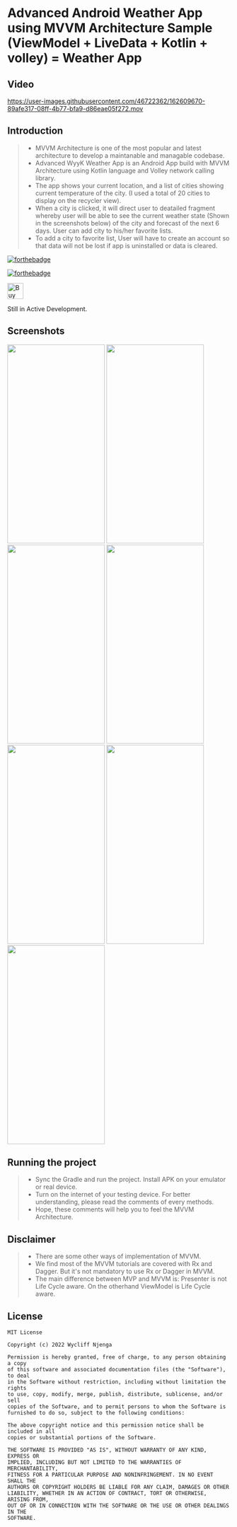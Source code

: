
# Advanced Android Weather App using MVVM Architecture Sample (ViewModel + LiveData + Kotlin + volley) = Weather App
## Video

https://user-images.githubusercontent.com/46722362/162609670-89afe317-08ff-4b77-bfa9-d86eae05f272.mov

## Introduction
> - MVVM Architecture is one of the most popular and latest architecture to develop a maintanable and managable codebase.
> - Advanced WyyK Weather App is an Android App build with MVVM Architecture using Kotlin language and Volley network calling library.
> - The app shows your current location, and a list of cities showing current temperature of the city. (I used a total of 20 cities to display on the recycler view).
> - When a city is clicked, it will direct user to deatailed fragment whereby user will be able to see the current weather state 
> (Shown in the screenshots below) of the city and forecast of the next 6 days. User can add city to his/her favorite lists.
> - To add a city to favorite list, User will have to create an account so that data will not be lost if app is uninstalled or data is cleared.


[![forthebadge](https://forthebadge.com/images/badges/built-with-love.svg)](https://forthebadge.com)

[![forthebadge](https://forthebadge.com/images/badges/built-with-swag.svg)](https://forthebadge.com)

<a href='https://ko-fi.com/wycliffn2291' target='_blank'><img height='36' style='border:0px;height:36px;' src='https://az743702.vo.msecnd.net/cdn/kofi2.png?v=0' border='0' alt='Buy Me a Coffee at ko-fi.com' /></a>



Still in Active Development.

## Screenshots

<img src="https://user-images.githubusercontent.com/46722362/162608718-55030008-573f-4ce8-91b7-5bbe1336c3a7.png"
      data-canonical-src="https://user-images.githubusercontent.com/46722362/162608718-55030008-573f-4ce8-91b7-5bbe1336c3a7.png"
       width="220" height="450" />
       <img src="https://user-images.githubusercontent.com/46722362/162608725-7612cc37-4fe1-4503-bd31-315e7d756733.png"
      data-canonical-src="https://user-images.githubusercontent.com/46722362/162608725-7612cc37-4fe1-4503-bd31-315e7d756733.png"
       width="220" height="450" />
       <img src="https://user-images.githubusercontent.com/46722362/162608732-b6086ea1-b672-43b9-887f-5fe661f595d6.png"
      data-canonical-src="https://user-images.githubusercontent.com/46722362/162608732-b6086ea1-b672-43b9-887f-5fe661f595d6.png"
       width="220" height="450" />
       <img src="https://user-images.githubusercontent.com/46722362/162608727-c0cf1552-0112-41d3-a6c6-9df9dce46858.png"
      data-canonical-src="https://user-images.githubusercontent.com/46722362/162608727-c0cf1552-0112-41d3-a6c6-9df9dce46858.png"
       width="220" height="450" />
       <img src="https://user-images.githubusercontent.com/46722362/162608729-3fc47637-0983-4310-8a5c-6196d9d05efa.png"
      data-canonical-src="https://user-images.githubusercontent.com/46722362/162608729-3fc47637-0983-4310-8a5c-6196d9d05efa.png"
       width="220" height="450" />
       <img src="https://user-images.githubusercontent.com/46722362/162608730-64f2a187-f065-42fc-be66-ddbeb1a594be.png"
      data-canonical-src="https://user-images.githubusercontent.com/46722362/162608730-64f2a187-f065-42fc-be66-ddbeb1a594be.png"
       width="220" height="450" />
       <img src="https://user-images.githubusercontent.com/46722362/162608733-e3e4af2b-e7b1-4502-b024-3ee515a7b63b.png"
      data-canonical-src="https://user-images.githubusercontent.com/46722362/162608733-e3e4af2b-e7b1-4502-b024-3ee515a7b63b.png"
       width="220" height="450" />
       
       
## Running the project
> - Sync the Gradle and run the project. Install APK on your emulator or real device.
> - Turn on the internet of your testing device. For better understanding, please read the comments of every methods.
> - Hope, these comments will help you to feel the MVVM Architecture.

## Disclaimer
> - There are some other ways of implementation of MVVM.
> - We find most of the MVVM tutorials are covered with Rx and Dagger. But it's not mandatory to use Rx or Dagger in MVVM. 
> - The main difference between MVP and MVVM is: Presenter is not Life Cycle aware. On the otherhand ViewModel is Life Cycle aware.


## License
```
MIT License

Copyright (c) 2022 Wycliff Njenga

Permission is hereby granted, free of charge, to any person obtaining a copy
of this software and associated documentation files (the "Software"), to deal
in the Software without restriction, including without limitation the rights
to use, copy, modify, merge, publish, distribute, sublicense, and/or sell
copies of the Software, and to permit persons to whom the Software is
furnished to do so, subject to the following conditions:

The above copyright notice and this permission notice shall be included in all
copies or substantial portions of the Software.

THE SOFTWARE IS PROVIDED "AS IS", WITHOUT WARRANTY OF ANY KIND, EXPRESS OR
IMPLIED, INCLUDING BUT NOT LIMITED TO THE WARRANTIES OF MERCHANTABILITY,
FITNESS FOR A PARTICULAR PURPOSE AND NONINFRINGEMENT. IN NO EVENT SHALL THE
AUTHORS OR COPYRIGHT HOLDERS BE LIABLE FOR ANY CLAIM, DAMAGES OR OTHER
LIABILITY, WHETHER IN AN ACTION OF CONTRACT, TORT OR OTHERWISE, ARISING FROM,
OUT OF OR IN CONNECTION WITH THE SOFTWARE OR THE USE OR OTHER DEALINGS IN THE
SOFTWARE.

```
